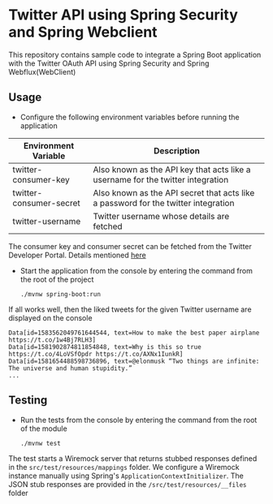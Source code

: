 # Twitter API using Spring Security and Spring Webclient

This repository contains sample code to integrate a Spring Boot application with the Twitter OAuth API using
Spring Security and Spring Webflux(WebClient)

## Usage

- Configure the following environment variables before running the application

| Environment Variable    | Description                                                                        |
|-------------------------|------------------------------------------------------------------------------------|
| twitter-consumer-key    | Also known as the API key that acts like a username for the twitter integration    |
| twitter-consumer-secret | Also known as the API secret that acts like a password for the twitter integration |
| twitter-username        | Twitter username whose details are fetched                                         |

The consumer key and consumer secret can be fetched from the Twitter Developer Portal. Details mentioned [here](https://developer.twitter.com/en/docs/authentication/oauth-1-0a/api-key-and-secret)

- Start the application from the console by entering the command from the root of the project

    ```
    ./mvnw spring-boot:run
    ```
If all works well, then the liked tweets for the given Twitter username are displayed on the console    

```
Data[id=1583562049761644544, text=How to make the best paper airplane  https://t.co/1w4Bj7RLH3]
Data[id=1581902874811854848, text=Why is this so true https://t.co/4LoVSfOpdr https://t.co/AXNx1IunkR]
Data[id=1581654488598736896, text=@elonmusk “Two things are infinite: The universe and human stupidity.” 
...
```

## Testing

- Run the tests from the console by entering the command from the root of the module

    ```
    ./mvnw test
    ```

The test starts a Wiremock server that returns stubbed responses defined in the `src/test/resources/mappings` folder. We configure a Wiremock instance manually using Spring's `ApplicationContextInitializer`. The JSON stub responses are provided in the `/src/test/resources/__files` folder